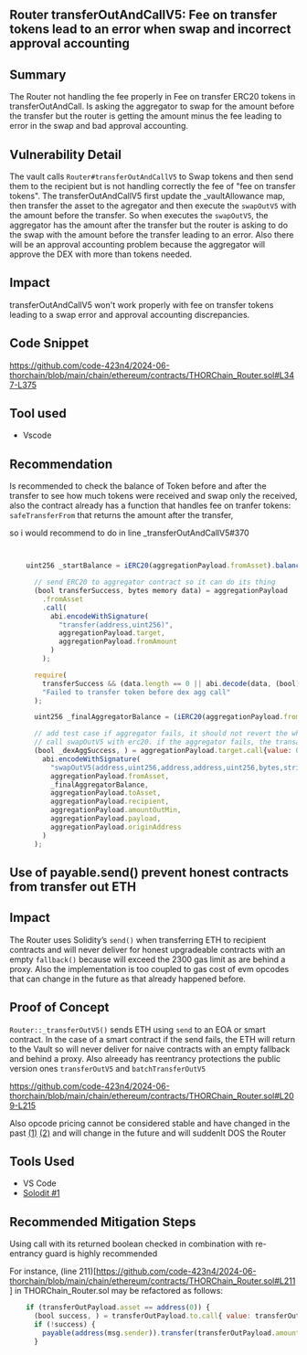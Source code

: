 ## Router transferOutAndCallV5:  Fee on transfer tokens lead to an error when swap and incorrect approval accounting

## Summary

The Router not handling the fee properly in Fee on transfer ERC20 tokens in transferOutAndCall. Is asking the aggregator to swap for the amount before the transfer but the router is getting the amount minus the fee leading to error in the swap and bad approval accounting. 

## Vulnerability Detail

The vault calls `Router#transferOutAndCallV5` to Swap tokens and then send them to the recipient but is not handling correctly the fee of "fee on transfer tokens". The transferOutAndCallV5 first update the _vaultAllowance map, then transfer the asset to the agregator and then execute the `swapOutV5` with the amount before the transfer. So when executes the `swapOutV5`, the aggregator has the amount after the transfer but the router is asking to do the swap with the amount before the transfer leading to an error. Also there will be an approval accounting problem because the aggregator will approve the DEX with more than tokens needed. 

## Impact
transferOutAndCallV5 won't work properly with fee on transfer tokens leading to a swap error and approval accounting discrepancies. 


## Code Snippet

https://github.com/code-423n4/2024-06-thorchain/blob/main/chain/ethereum/contracts/THORChain_Router.sol#L347-L375

## Tool used
- Vscode



## Recommendation

Is recommended to check the balance of Token before and after the transfer to see how much tokens were received and swap only the received, also 
the contract already has a function that handles fee on tranfer tokens:  `safeTransferFrom` that returns the amount after the transfer, 

so i would recommend to do in line _transferOutAndCallV5#370

```javascript


    uint256 _startBalance = iERC20(aggregationPayload.fromAsset).balanceOf(aggregationPayload.target);

      // send ERC20 to aggregator contract so it can do its thing
      (bool transferSuccess, bytes memory data) = aggregationPayload
        .fromAsset
        .call(
          abi.encodeWithSignature(
            "transfer(address,uint256)",
            aggregationPayload.target,
            aggregationPayload.fromAmount
          )
        );

      require(
        transferSuccess && (data.length == 0 || abi.decode(data, (bool))),
        "Failed to transfer token before dex agg call"
      );

      uint256 _finalAggregatorBalance = (iERC20(aggregationPayload.fromAsset).balanceOf(aggregationPayload.target) - _startBalance);

      // add test case if aggregator fails, it should not revert the whole transaction (transferOutAndCallV5 call succeeds)
      // call swapOutV5 with erc20. if the aggregator fails, the transaction should not revert
      (bool _dexAggSuccess, ) = aggregationPayload.target.call{value: 0}(
        abi.encodeWithSignature(
          "swapOutV5(address,uint256,address,address,uint256,bytes,string)",
          aggregationPayload.fromAsset,
          _finalAggregatorBalance,
          aggregationPayload.toAsset,
          aggregationPayload.recipient,
          aggregationPayload.amountOutMin,
          aggregationPayload.payload,
          aggregationPayload.originAddress
        )
      );

```




## Use of payable.send() prevent honest contracts from transfer out ETH

## Impact
The Router uses Solidity’s `send()` when transferring ETH to recipient contracts and will never deliver for honest upgradeable contracts with an empty `fallback()` because will exceed the 2300 gas limit as are behind a proxy. Also the implementation is too coupled to gas cost of evm opcodes that can change in the future as that already happened before. 

## Proof of Concept
`Router::_transferOutV5()` sends ETH using `send` to an EOA or smart contract. In the case of a smart contract if the send fails, the ETH will return to the Vault so will never deliver for naive contracts with an empty fallback and behind a proxy. Also alreeady has reentrancy protections the public version ones `transferOutV5` and `batchTransferOutV5`

https://github.com/code-423n4/2024-06-thorchain/blob/main/chain/ethereum/contracts/THORChain_Router.sol#L209-L215

Also opcode pricing cannot be considered stable and have changed in the past [(1)](https://eips.ethereum.org/EIPS/eip-150) [(2)](https://www.crypto-news-flash.com/final-confirmation-ethereum-hard-fork-istanbul-will-take-place-on-07-december-2019/) and will  change in the future and will suddenlt DOS the Router

## Tools Used

- VS Code
- [Solodit #1](https://github.com/code-423n4/2022-12-escher-findings/issues/99)

## Recommended Mitigation Steps

Using call with its returned boolean checked in combination with re-entrancy guard is highly recommended

For instance, (line 211)[https://github.com/code-423n4/2024-06-thorchain/blob/main/chain/ethereum/contracts/THORChain_Router.sol#L211] in THORChain_Router.sol may be refactored as follows:

```javascript
    if (transferOutPayload.asset == address(0)) {
      (bool success, ) = transferOutPayload.to.call{ value: transferOutPayload.amount }('');
      if (!success) {
        payable(address(msg.sender)).transfer(transferOutPayload.amount); // For failure, bounce back to vault & continue.
      }
```